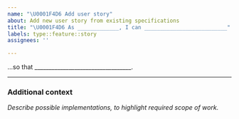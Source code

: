 ```yaml
---
name: "\U0001F4D6 Add user story"
about: Add new user story from existing specifications
title: "\U0001F4D6 As _____________, I can __________________________"
labels: type::feature::story
assignees: ''

---
```


...so that __________________________________.

________________________________________________________________
### Additional context
*Describe possible implementations, to highlight required scope of work.*
